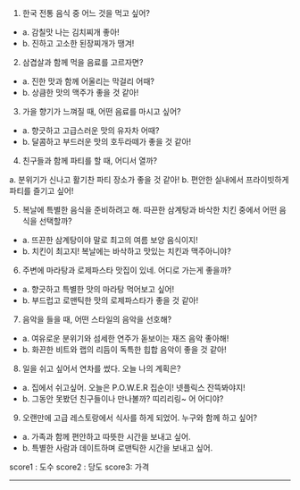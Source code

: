 1. 한국 전통 음식 중 어느 것을 먹고 싶어?

- a. 감칠맛 나는 김치찌개 좋아!
- b. 진하고 고소한 된장찌개가 땡겨!

2. 삼겹살과 함께 먹을 음료를 고르자면?

- a. 진한 맛과 함께 어울리는 막걸리 어때?
- b. 상큼한 맛의 맥주가 좋을 것 같아!

3. 가을 향기가 느껴질 때, 어떤 음료를 마시고 싶어?

- a. 향긋하고 고급스러운 맛의 유자차 어때?
- b. 달콤하고 부드러운 맛의 호두라떼가 좋을 것 같아!

4. 친구들과 함께 파티를 할 때, 어디서 열까?

a. 분위기가 신나고 활기찬 파티 장소가 좋을 것 같아!
b. 편안한 실내에서 프라이빗하게 파티를 즐기고 싶어!

5. 복날에 특별한 음식을 준비하려고 해. 따끈한 삼계탕과 바삭한 치킨 중에서 어떤 음식을 선택할까?

- a. 뜨끈한 삼계탕이야 말로 최고의 여름 보양 음식이지!
- b. 치킨이 최고지! 복날에는 바삭하고 맛있는 치킨과 맥주아니야?

6. 주변에 마라탕과 로제파스타 맛집이 있네. 어디로 가는게 좋을까?

- a. 향긋하고 특별한 맛의 마라탕 먹어보고 싶어!
- b. 부드럽고 로맨틱한 맛의 로제파스타가 좋을 것 같아!

7. 음악을 들을 때, 어떤 스타일의 음악을 선호해?

- a. 여유로운 분위기와 섬세한 연주가 돋보이는 재즈 음악 좋아해!
- b. 화끈한 비트와 랩의 리듬이 독특한 힙합 음악이 좋을 것 같아!

8. 일을 쉬고 싶어서 연차를 썼다. 오늘 나의 계획은?

- a. 집에서 쉬고싶어. 오늘은 P.O.W.E.R 집순이! 넷플릭스 잔뜩봐야지!
- b. 그동안 못봤던 친구들이나 만나볼까? 띠리리링~ 어 어디야?

9. 오랜만에 고급 레스토랑에서 식사를 하게 되었어. 누구와 함께 하고 싶어?

- a. 가족과 함께 편안하고 따뜻한 시간을 보내고 싶어.
- b. 특별한 사람과 데이트하며 로맨틱한 시간을 보내고 싶어.

score1 : 도수
score2 : 당도
score3: 가격

---

<!-- 특별한 날에 고급 음식을 먹는다면?

- a. 깊고 풍부한 맛의 한우 스테이크 먹고싶어!
- b. 부드럽고 고소한 맛의 연어 스테이크가 좋을 것 같아! -->

<!-- 밥 한 그릇으로 푸짐하게 식사를 할 때 어떤 음식을 선호해?

- a. 매콤하고 고소한 김치볶음밥 땡겨!
- b. 새콤하고 상큼한 비빔밥이 좋을 것 같아! -->
